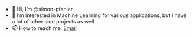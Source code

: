 - 👋 Hi, I’m @simon-pfahler
- 👀 I’m interested in Machine Learning for various applications, but I have a lot of other side projects as well
- 📫 How to reach me: [Email](mailto:simon.pfahler@ur.de)
